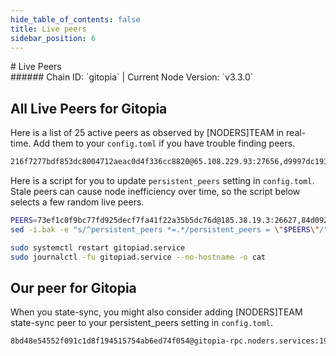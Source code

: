 ```yaml
---
hide_table_of_contents: false
title: Live peers
sidebar_position: 6
---
```


<div class="h1-with-icon icon-gitopia">
# Live Peers
</div>
###### Chain ID: `gitopia` | Current Node Version: `v3.3.0`

## All Live Peers for Gitopia
Here is a list of 25 active peers as observed by [NODERS]TEAM in real-time. Add them to your `config.toml` if you have trouble finding peers.

```bash
216f7277bdf853dc8004712aeac0d4f336cc8820@65.108.229.93:27656,d9997dc1938517eef9b8af8aa0c3d7c5d33ae738@65.109.112.170:32656,d1ff97d63ee7410f48de96d1e33431354093ccbb@2a01:26656,d403bb3374090771e33c875e6a3cbcc364e9005e@95.217.121.247:26656,9215fcbf81f6a194cec7373a367f7ccff344a3ef@135.181.208.166:26656,84d092659a4e1f64a3253df42393c50be0dde22d@65.109.16.125:26656,aa26aa0baa5dfc41c126d16d4dc48bb45151d560@65.109.33.48:22656,a2d725392ea4cb4d596555bb6e56a073d140037b@194.163.171.231:26656,d36d88508bc7cb0ed74ae06d8d1a0d23da67862b@142.132.199.236:32656,16742ff69cd65ae56434bb6e44e015ee4e1ac15d@5.9.106.214:26696,049cd2ad34464d4934adac2adec699f722ccab47@185.246.86.44:26656,c92126f30a521af724c175cceade70b5344c56f5@213.246.45.16:33656,e51c3c1bd3d1b8251b83b3d56d1de0c70d617f71@148.113.162.234:21456,6f9f729f2d4a9c3cbab3130157f5200a61bbb273@66.45.246.166:51056,685a4636250629e7a208d7f6afcde5cce0c3854b@131.153.202.85:26656,e632f84030f07357ef7d0d327ded721e3aad4e24@139.99.131.163:26656,d9bfa29e0cf9c4ce0cc9c26d98e5d97228f93b0b@65.109.88.38:14156,73ef1c0f9bc77fd925decf7fa41f22a35b5dc76d@185.38.19.3:26627,df7111e93a4503c23ad6b8731ef4fd055280155f@35.240.242.57:26656,3574f2919970f69aa0d0d5100e0d052d69129a75@5.189.173.229:26656,7324256048dd091bb1905b4bcda888d79d3592c5@103.180.28.90:26656,c8db30daf5429c90361add78d985032302e7f2ba@136.243.104.103:10856,a0b6c89b4fe0f455a027080103bffd001f3b6248@65.21.134.202:26356,8e42db619abe34afe8cb39d4a2d04ae5db5bdaaf@162.55.81.201:26656,babc3f3f7804933265ec9c40ad94f4da8e9e0017@38.146.3.100:11356
```

Here is a script for you to update `persistent_peers` setting in `config.toml`. Stale peers can cause node inefficiency over time, so the script below selects a few random live peers.

```bash
PEERS=73ef1c0f9bc77fd925decf7fa41f22a35b5dc76d@185.38.19.3:26627,84d092659a4e1f64a3253df42393c50be0dde22d@65.109.16.125:26656,8e42db619abe34afe8cb39d4a2d04ae5db5bdaaf@162.55.81.201:26656,df7111e93a4503c23ad6b8731ef4fd055280155f@35.240.242.57:26656,6f9f729f2d4a9c3cbab3130157f5200a61bbb273@66.45.246.166:51056
sed -i.bak -e "s/^persistent_peers *=.*/persistent_peers = \"$PEERS\"/" ~/.gitopia/config/config.toml

sudo systemctl restart gitopiad.service
sudo journalctl -fu gitopiad.service --no-hostname -o cat
```

## Our peer for Gitopia
When you state-sync, you might also consider adding [NODERS]TEAM state-sync peer to your persistent_peers setting in `config.toml`.

```bash
8bd48e54552f091c1d8f194515754ab6ed74f054@gitopia-rpc.noders.services:19656
```